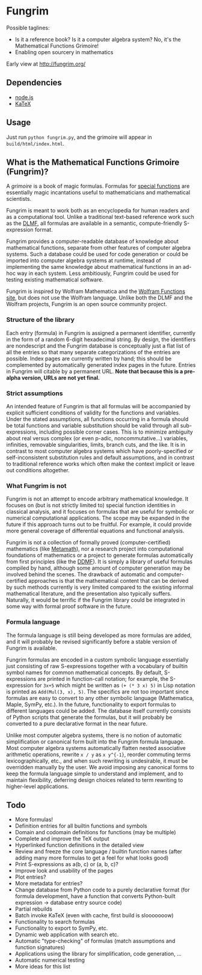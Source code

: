 # Fungrim

Possible taglines:

* Is it a reference book? Is it a computer algebra system? No, it's the Mathematical Functions Grimoire! 
* Enabling open sourcery in mathematics

Early view at http://fungrim.org/

## Dependencies

* [node.js](https://nodejs.org/)
* [KaTeX](https://www.npmjs.com/package/katex)

## Usage

Just run `python fungrim.py`, and the grimoire will appear in `build/html/index.html`.

## What is the Mathematical Functions Grimoire (Fungrim)?

A *grimoire* is a book of magic formulas. Formulas for [special functions](https://en.wikipedia.org/wiki/Special_functions) are essentially magic incantations useful to mathematicians and mathematical scientists.

Fungrim is meant to work both as an encyclopedia for human readers and as a computational tool. Unlike a traditional text-based reference work such as the [DLMF](https://dlmf.nist.gov/), all formulas are available in a semantic, compute-friendly S-expression format.

Fungrim provides a computer-readable database of knowledge about mathematical functions, separate from other features of computer algebra systems. Such a database could be used for code generation or could be imported into computer algebra systems at runtime, instead of implementing the same knowledge about mathematical functions in an ad-hoc way in each system. Less ambitiously, Fungrim could be used for testing existing mathematical software.

Fungrim is inspired by Wolfram Mathematica and the [Wolfram Functions site](http://functions.wolfram.com/), but does not use the Wolfram language. Unlike both the DLMF and the Wolfram projects, Fungrim is an open source community project.

### Structure of the library

Each entry (formula) in Fungrim is assigned a permanent identifier, currently in the form of a random 6-digit hexadecimal string. By design, the identifiers are nondescript and the Fungrim database is conceptually just a flat list of all the entries so that many separate categorizations of the entries are possible. Index pages are currently written by hand; this should be complemented by automatically generated index pages in the future. Entries in Fungrim will citable by a permanent URL. **Note that because this is a pre-alpha version, URLs are not yet final.**

### Strict assumptions

An intended feature of Fungrim is that all formulas will be accompanied by explicit sufficient conditions of validity for the functions and variables. Under the stated assumptions, all functions occurring in a formula should be total functions and variable substitution should be valid through all sub-expressions, including possible corner cases. This is to minimize ambiguity about real versus complex (or even p-adic, noncommutative...) variables, infinities, removable singularities, limits, branch cuts, and the like. It is in contrast to most computer algebra systems which have poorly-specified or self-inconsistent substitution rules and default assumptions, and in contrast to traditional reference works which often make the context implicit or leave out conditions altogether.

### What Fungrim is not

Fungrim is not an attempt to encode arbitrary mathematical knowledge. It focuses on (but is not strictly limited to) special function identities in classical analysis, and it focuses on formulas that are useful for symbolic or numerical computational applications. The scope may be expanded in the future if this approach turns out to be fruitful. For example, it could provide more general coverage of differential equations and functional analysis.

Fungrim is not a collection of formally proved (computer-certified) mathematics (like [Metamath](https://en.wikipedia.org/wiki/Metamath)), nor a research project into computational foundations of mathematics or a project to generate formulas automatically from first principles (like the [DDMF](http://ddmf.msr-inria.inria.fr)). It is simply a library of useful formulas compiled by hand, although some amount of computer generation may be involved behind the scenes. The drawback of automatic and computer-certified approaches is that the mathematical content that can be derived by such methods currently is very limited compared to the existing informal mathematical literature, and the presentation also typically suffers. Naturally, it would be terrific if the Fungrim library could be integrated in some way with formal proof software in the future.

### Formula language

The formula language is still being developed as more formulas are added, and it will probably be revised significantly before a stable version of Fungrim is available.

Fungrim formulas are encoded in a custom symbolic language essentially just consisting of raw S-expressions together with a vocabulary of builtin symbol names for common mathematical concepts. By default, S-expressions are printed in function-call notation; for example, the S-expression for `3x+5` which might be written as `(+ (* 3 x) 5)` in Lisp notation is printed as
`Add(Mul(3, x), 5)`. The specifics are not too important since formulas are easy to convert to any other symbolic language (Mathematica, Maple, SymPy, etc.). In the future, functionality to export formulas to different languages could be added. The database itself currently consists of Python scripts that generate the formulas, but it will probably be converted to a pure declarative format in the near future.

Unlike most computer algebra systems, there is no notion of automatic simplification or canonical form built into the Fungrim formula language. Most computer algebra systems automatically flatten nested associative arithmetic operations, rewrite `x / y` as `x y^{-1}`, reorder commuting terms lexicographically, etc., and when such rewriting is undesirable, it must be overridden manually by the user. We avoid imposing any canonical forms to keep the formula language simple to understand and implement, and to maintain flexibility, deferring design choices related to term rewriting to higher-level applications.

## Todo

* More formulas!
* Definition entries for all builtin functions and symbols
* Domain and codomain definitions for functions (may be multiple)
* Complete and improve the TeX output
* Hyperlinked function definitions in the detailed view
* Review and freeze the core language / builtin function names (after adding many more formulas to get a feel for what looks good)
* Print S-expressions as a(b, c) or (a, b, c)?
* Improve look and usability of the pages
* Plot entries?
* More metadata for entries?
* Change database from Python code to a purely declarative format (for formula development, have a function that converts Python-built expression -> database entry source code)
* Partial rebuilds
* Batch invoke KaTeX (even with cache, first build is slooooooow)
* Functionality to search formulas
* Functionality to export to SymPy, etc.
* Dynamic web application with search etc.
* Automatic "type-checking" of formulas (match assumptions and function signatures)
* Applications using the library for simplification, code generation, ...
* Automatic numerical testing
* More ideas for this list

